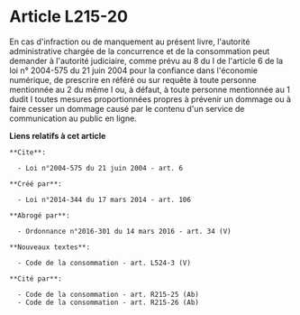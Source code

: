 # Article L215-20

En cas d'infraction ou de manquement au présent livre, l'autorité administrative chargée de la concurrence et de la
consommation peut demander à l'autorité judiciaire, comme prévu au 8 du I de l'article 6 de la loi n° 2004-575 du 21 juin
2004 pour la confiance dans l'économie numérique, de prescrire en référé ou sur requête à toute personne mentionnée au 2 du
même I ou, à défaut, à toute personne mentionnée au 1 dudit I toutes mesures proportionnées propres à prévenir un dommage ou
à faire cesser un dommage causé par le contenu d'un service de communication au public en ligne.

**Liens relatifs à cet article**

	**Cite**:

	  - Loi n°2004-575 du 21 juin 2004 - art. 6

	**Créé par**:

	  - Loi n°2014-344 du 17 mars 2014 - art. 106

	**Abrogé par**:

	  - Ordonnance n°2016-301 du 14 mars 2016 - art. 34 (V)

	**Nouveaux textes**:

	  - Code de la consommation - art. L524-3 (V)

	**Cité par**:

	  - Code de la consommation - art. R215-25 (Ab)
	  - Code de la consommation - art. R215-26 (Ab)
